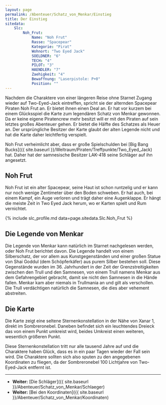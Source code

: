 ```yaml
---
layout: page
permalink: /Abenteuer/Schatz_von_Menkar/Einstieg
title: Der Einstieg
sitedata:
    Slc:
        Noh_Frut:
            Name: "Noh Frut"
            Rasse: "Spacepear"
            Kategorie: "Pirat"
            Wohnort: "Two Eyed Jack"
            SOELDNER: "6"
            TECH: "4"
            PILOT: "3"
            HAENDLER: "7"
            Zaehigkeit: "4"
            Bewaffnung: "Laserpistole: P+0"
            Position: ""
---
```




Nachdem die Charaktere von einer längeren Reise ohne Starnet Zugang wieder auf Two-Eyed-Jack eintreffen, spricht sie der alternden Spacepear Piraten Noh Frut an. Er bietet ihnen einen Deal an. Er hat vor kurzem bei einem Glücksspiel die Karte zum legendären Schatz von Menkar gewonnen. Da er keine eigene Piratencrew mehr besitzt will er mit den Piraten auf sein letztes großes Abenteuer gehen. Er bietet die Hälfte des Schatzes als Heuer an. Der ursprüngliche Besitzer der Karte glaubt der alten Legende nicht und hat die Karte daher leichtfertig verspielt.

Noh Frut verheimlicht aber, dass er große Spielschulden bei [Big Bang Bucks]({{ site.baseurl }}/Weltraum/Piraten/Treffpunkte/Two_Eyed_Jack) hat. Daher hat der samnesische Besitzer LAK-418 seine Schläger auf ihn angesetzt.

## Noh Frut

Noh Frut ist ein alter Spacepear, seine Haut ist schon runtzelig und er kann nur noch wenige Zentimeter über den Boden schweben. Er hat auch, bei einem Kampf, ein Auge verloren und trägt daher eine Augenklappe. Er hängt die meiste Zeit in Two Eyed Jack herum, wo er Karten spielt und Rum vernichtet.

{% include slc_profile.md data=page.sitedata.Slc.Noh_Frut %}

## Die Legende von Menkar

Die Legende von Menkar kann natürlich im Starnet nachgelesen werden, oder Noh Frut berichtet davon. Die Legende handelt von einem Silberschatz, der vor allem aus Kunstgegenständen und einer großen Statue von Shai Goddul (dem Schöpferkäfer) aus purem Silber bestehen soll. Diese Gegenstände wurden im 36. Jahrhundert in der Zeit der Grenzstreitigkeiten zwischen den Trull und den Samnesen, von einem Trull namens Menkar aus dem Gefahrengebiet gebracht, damit sie nicht den Samnesen in die Hände fallen. Menkar kam aber niemals in Trullmania an und gilt als verschollen. Die Trull verdächtigen natürlich die Samnesen, die dies aber vehement abstreiten.

## Die Karte

Die Karte zeigt eine seltene Sternenkonstellation in der Nähe von Xanar 1, direkt im Sombreronebel. Daneben befindet sich ein leuchtendes Dreieck das von einem Punkt umkreist wird, beides Umkreist einen weiteren, wesentlich größeren Punkt.

Diese Sternenkonstellation tritt nur alle tausend Jahre auf und die Charaktere haben Glück, dass es in ein paar Tagen wieder der Fall sein wird. Die Charaktere sollten sich also sputen zu den angegebenen Koordinaten zu fliegen, da der Sombreronebel 100 Lichtjahre von Two-Eyed-Jack entfernt ist.

***

- **Weiter:** [Die Schläger]({{ site.baseurl }}/Abenteuer/Schatz_von_Menkar/Schlaeger)
- **Weiter:** [Bei den Koordinaten]({{ site.baseurl }}/Abenteuer/Schatz_von_Menkar/Koordinaten)
